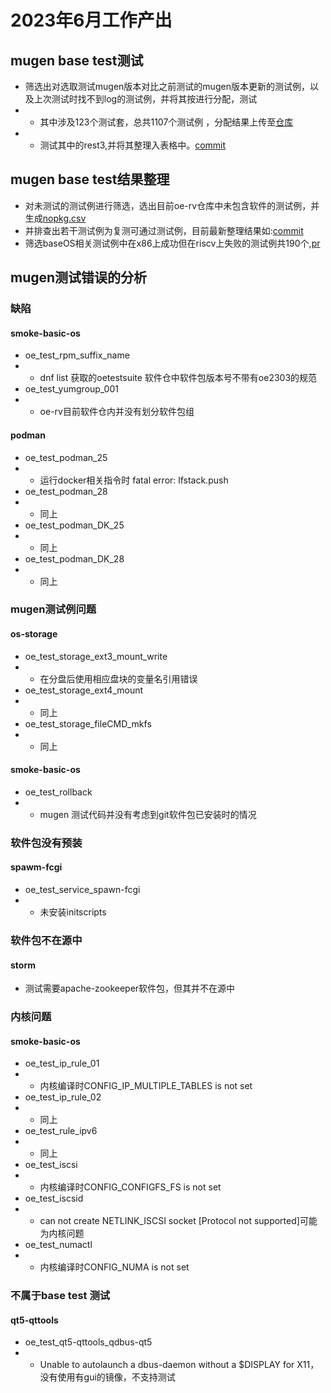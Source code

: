 # 2023年6月工作产出
## mugen base test测试
- 筛选出对选取测试mugen版本对比之前测试的mugen版本更新的测试例，以及上次测试时找不到log的测试例，并将其按进行分配，测试
- - 其中涉及123个测试套，总共1107个测试例 ，分配结果上传至[仓库](https://github.com/KotorinMinami/res_list/tree/master/NeedTest)
- - 测试其中的rest3,并将其整理入表格中。[commit](https://github.com/KotorinMinami/res_list/commit/08a2e42303a151e309bbc86659138267eedad3f8)
## mugen base test结果整理
- 对未测试的测试例进行筛选，选出目前oe-rv仓库中未包含软件的测试例，并生成[nopkg.csv](https://github.com/KotorinMinami/res_list/blob/master/NeedTest/nopkg.csv)
- 并排查出若干测试例为复测可通过测试例，目前最新整理结果如:[commit](https://github.com/KotorinMinami/res_list/commit/12f7c455eada14b1be5d4e578dad2f1c790e57bd)
- 筛选baseOS相关测试例中在x86上成功但在riscv上失败的测试例共190个,[pr](https://gitee.com/yunxiangluo/openeuler-riscv-2303-test/pulls/82/files)
## mugen测试错误的分析
### 缺陷
#### smoke-basic-os
- oe_test_rpm_suffix_name
- - dnf list 获取的oetestsuite 软件仓中软件包版本号不带有oe2303的规范
- oe_test_yumgroup_001
- - oe-rv目前软件仓内并没有划分软件包组
#### podman
- oe_test_podman_25
- - 运行docker相关指令时 fatal error: lfstack.push
- oe_test_podman_28
- - 同上
- oe_test_podman_DK_25
- - 同上
- oe_test_podman_DK_28
- - 同上
### mugen测试例问题
#### os-storage
- oe_test_storage_ext3_mount_write
- - 在分盘后使用相应盘块的变量名引用错误
- oe_test_storage_ext4_mount
- - 同上
- oe_test_storage_fileCMD_mkfs
- - 同上
#### smoke-basic-os
- oe_test_rollback
- - mugen 测试代码并没有考虑到git软件包已安装时的情况
### 软件包没有预装
#### spawm-fcgi
- oe_test_service_spawn-fcgi
- - 未安装initscripts
### 软件包不在源中
#### storm
- 测试需要apache-zookeeper软件包，但其并不在源中
### 内核问题
#### smoke-basic-os
- oe_test_ip_rule_01
- - 内核编译时CONFIG_IP_MULTIPLE_TABLES is not set
- oe_test_ip_rule_02
- - 同上
- oe_test_rule_ipv6
- - 同上
- oe_test_iscsi
- - 内核编译时CONFIG_CONFIGFS_FS is not set
- oe_test_iscsid
- - can not create NETLINK_ISCSI socket [Protocol not supported]可能为内核问题
- oe_test_numactl
- - 内核编译时CONFIG_NUMA is not set
### 不属于base test 测试
#### qt5-qttools
- oe_test_qt5-qttools_qdbus-qt5
- - Unable to autolaunch a dbus-daemon without a $DISPLAY for X11，没有使用有gui的镜像，不支持测试


